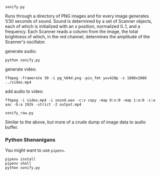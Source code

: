 `sonify.py`

Runs through a directory of PNG images and for every image generates 1/30 seconds of sound. Sound is determined by a set of Scanner objects, each of which is initialized with an x position, normalized 0..1, and a frequency. Each Scanner reads a column from the image, the total brightness of which, in the red channel, determines the amplitude of the Scanner's oscillator.

generate audio:

    python sonify.py

generate video:

    ffmpeg -framerate 30 -i pg_%04d.png -pix_fmt yuv420p -s 1080x1080 ../video.mp4

add audio to video:

    ffmpeg -i video.mp4 -i sound.wav -c:v copy -map 0:v:0 -map 1:a:0 -c:a aac -b:a 192k -strict -2 output.mp4

`sonify_raw.py`

Similar to the above, but more of a crude dump of image data to audio buffer.

### Python Shenanigans

You might want to use `pipenv`.

    pipenv install
    pipenv shell
    python sonify.py
